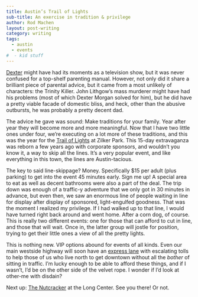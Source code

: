 ```yaml
---
title: Austin’s Trail of Lights
sub-title: An exercise in tradition & privilege
author: Rod Machen
layout: post-writing
category: writing
tags:
  - austin
  - events
#  - kid stuff
---
```

<a href="http://www.sho.com/sho/dexter/home" target="_blank">Dexter</a> might have had its moments as a television show, but it was never confused for a top-shelf parenting manual. However, not only did it share a brilliant piece of parental advice, but it came from a most unlikely of characters: the Trinity Killer. John Lithgow&#8217;s mass murderer might have had his problems (most of which Dexter Morgan solved for him), but he did have a pretty viable facade of domestic bliss, and heck, other than the abusive outbursts, he was probably a pretty decent dad.

<!-- <a href="http://words.rodmachen.com/wp-content/uploads/2013/12/Tree-Lights-Tree.jpg" target="_blank"><img class=" wp-image-116 alignright" title="Tree Lights Trees" alt="trail of lights" src="http://words.rodmachen.com/wp-content/uploads/2013/12/Tree-Lights-Tree-320x256.jpg" width="300" height="240" /></a> -->The advice he gave was sound: Make traditions for your family. Year after year they will become more and more meaningful. Now that I have two little ones under four, we&#8217;re executing on a lot more of these traditions, and this was the year for the <a href="http://austintrailoflights.org" target="_blank">Trail of Lights</a> at Zilker Park. This 15-day extravaganza was reborn a few years ago with corporate sponsors, and wouldn&#8217;t you know it, a way to skip all the lines. It&#8217;s a very popular event, and like everything in this town, the lines are Austin-tacious.<!--more-->

The key to said line-skippage? Money. Specifically $15 per adult (plus parking) to get into the event 45 minutes early. Sign me up! A special area to eat as well as decent bathrooms were also a part of the deal. The trip down was enough of a traffic-y adventure that we only got in 30 minutes in advance, but even then, we saw an enormous line of people waiting in line for display after display of sponsored, light-engulfed goodness. That was the moment I realized my privilege. If I had walked up to that line, I would have turned right back around and went home. After a corn dog, of course. This is really two different events: one for those that can afford to cut in line, and those that will wait. Once in, the latter group will jostle for position, trying to get their little ones a view of all the pretty lights.

This is nothing new. VIP options abound for events of all kinds. Even our main westside highway will soon have an <a href="http://www.mopacexpress.com/express-lanes/index.php" target="_blank">express lane</a> with escalating tolls to help those of us who live north to get downtown without all the *bother* of sitting in traffic. I&#8217;m lucky enough to be able to afford these things, and if I wasn&#8217;t, I&#8217;d be on the other side of the velvet rope. I wonder if I&#8217;d look at other-me with disdain?

Next up: <a href="http://www.balletaustin.org/atb/nutcracker2013.php" target="_blank">The Nutcracker</a> at the Long Center. See you there! Or not.